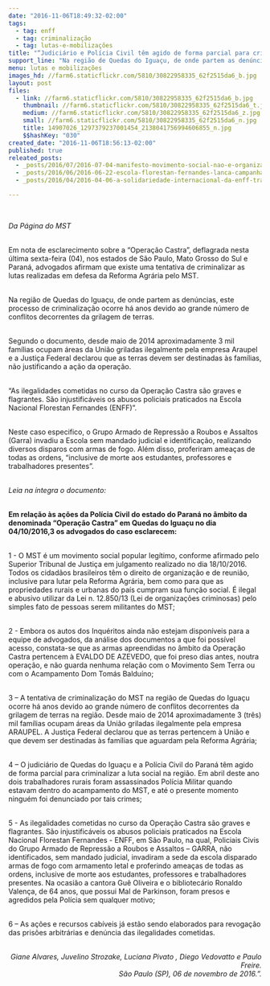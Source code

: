 ```yaml
---
date: "2016-11-06T18:49:32-02:00"
tags:
  - tag: enff
  - tag: criminalização
  - tag: lutas-e-mobilizações
title: "“Judiciário e Polícia Civil têm agido de forma parcial para criminalizar a luta”, afirmam advogados"
support_line: "Na região de Quedas do Iguaçu, de onde partem as denúncias, este processo de criminalização ocorre há anos "
menu: lutas e mobilizações
images_hd: //farm6.staticflickr.com/5810/30822958335_62f2515da6_b.jpg
layout: post
files:
  - link: //farm6.staticflickr.com/5810/30822958335_62f2515da6_b.jpg
    thumbnail: //farm6.staticflickr.com/5810/30822958335_62f2515da6_t.jpg
    medium: //farm6.staticflickr.com/5810/30822958335_62f2515da6_z.jpg
    small: //farm6.staticflickr.com/5810/30822958335_62f2515da6_n.jpg
    title: 14907026_1297379237001454_2138041756994606855_n.jpg
    $$hashKey: "030"
created_date: "2016-11-06T18:56:13-02:00"
published: true
releated_posts:
  - _posts/2016/07/2016-07-04-manifesto-movimento-social-nao-e-organizacao-criminosa.md
  - _posts/2016/06/2016-06-22-escola-florestan-fernandes-lanca-campanha-para-financiar-campo-de-futebol.md
  - _posts/2016/04/2016-04-06-a-solidariedade-internacional-da-enff-traduzida-na-vivencia-do-estudante-canadense-eric-white.md

---
```

<p>&nbsp;</p>

<p><em>Da P&aacute;gina do MST</em></p>

<p><br />
Em nota de esclarecimento sobre a &ldquo;Opera&ccedil;&atilde;o Castra&rdquo;, deflagrada nesta &uacute;ltima sexta-feira (04), nos estados de S&atilde;o Paulo, Mato Grosso do Sul e Paran&aacute;, advogados afirmam que existe uma tentativa de criminalizar as lutas realizadas em defesa da Reforma Agr&aacute;ria pelo MST.&nbsp;</p>

<p><br />
Na regi&atilde;o de Quedas do Igua&ccedil;u, de onde partem as den&uacute;ncias, este processo de criminaliza&ccedil;&atilde;o ocorre h&aacute; anos devido ao grande n&uacute;mero de conflitos decorrentes da grilagem de terras.</p>

<p><br />
Segundo o documento, desde maio de 2014 aproximadamente 3 mil fam&iacute;lias ocupam &aacute;reas da Uni&atilde;o griladas ilegalmente pela empresa Araupel e a Justi&ccedil;a Federal declarou que as terras devem ser destinadas &agrave;s fam&iacute;lias, n&atilde;o justificando a a&ccedil;&atilde;o da opera&ccedil;&atilde;o.&nbsp;</p>

<p><br />
&ldquo;As ilegalidades cometidas no curso da Opera&ccedil;&atilde;o Castra s&atilde;o graves e flagrantes. S&atilde;o injustific&aacute;veis os abusos policiais praticados na Escola Nacional Florestan Fernandes (ENFF)&rdquo;.&nbsp;</p>

<p><br />
Neste caso especifico, o Grupo Armado de Repress&atilde;o a Roubos e Assaltos (Garra) invadiu a Escola sem mandado judicial e identifica&ccedil;&atilde;o, realizando diversos disparos com armas de fogo. Al&eacute;m disso, proferiram amea&ccedil;as de todas as ordens, &ldquo;inclusive de morte aos estudantes, professores e trabalhadores presentes&rdquo;.</p>

<p><br />
<em>Leia na &iacute;ntegra o documento:</em></p>

<p><br />
<strong>Em rela&ccedil;&atilde;o &agrave;s a&ccedil;&otilde;es da Pol&iacute;cia Civil do estado do Paran&aacute; no &acirc;mbito da denominada &ldquo;Opera&ccedil;&atilde;o Castra&rdquo; em Quedas do Igua&ccedil;u no dia 04/10/2016,3 os advogados do caso esclarecem:</strong></p>

<p><br />
1 - O MST &eacute; um movimento social popular leg&iacute;timo, conforme afirmado pelo Superior Tribunal de Justi&ccedil;a em julgamento realizado no dia 18/10/2016. Todos os cidad&atilde;os brasileiros t&ecirc;m o direito de organiza&ccedil;&atilde;o e de reuni&atilde;o, inclusive para lutar pela Reforma Agr&aacute;ria, bem como para que as propriedades rurais e urbanas do pa&iacute;s cumpram sua fun&ccedil;&atilde;o social. &Eacute; ilegal e abusivo utilizar da Lei n. 12.850/13 (Lei de organiza&ccedil;&otilde;es criminosas) pelo simples fato de pessoas serem militantes do MST;</p>

<p><br />
2 - Embora os autos dos Inqu&eacute;ritos ainda n&atilde;o estejam dispon&iacute;veis para a equipe de advogados, da an&aacute;lise dos documentos a que foi poss&iacute;vel acesso, constata-se que as armas apreendidas no &acirc;mbito da Opera&ccedil;&atilde;o Castra pertencem &agrave; EVALDO DE AZEVEDO, que foi preso dias antes, noutra opera&ccedil;&atilde;o, e n&atilde;o guarda nenhuma rela&ccedil;&atilde;o com o Movimento Sem Terra ou com o Acampamento Dom Tom&aacute;s Baldu&iacute;no;</p>

<p><br />
3 &ndash; A tentativa de criminaliza&ccedil;&atilde;o do MST na regi&atilde;o de Quedas do Igua&ccedil;u ocorre h&aacute; anos devido ao grande n&uacute;mero de conflitos decorrentes da grilagem de terras na regi&atilde;o. Desde maio de 2014 aproximadamente 3 (tr&ecirc;s) mil fam&iacute;lias ocupam &aacute;reas da Uni&atilde;o griladas ilegalmente pela empresa ARAUPEL. A Justi&ccedil;a Federal declarou que as terras pertencem &agrave; Uni&atilde;o e que devem ser destinadas &agrave;s fam&iacute;lias que aguardam pela Reforma Agr&aacute;ria;</p>

<p><br />
4 &ndash; O judici&aacute;rio de Quedas do Igua&ccedil;u e a Pol&iacute;cia Civil do Paran&aacute; t&ecirc;m agido de forma parcial para criminalizar a luta social na regi&atilde;o. Em abril deste ano dois trabalhadores rurais foram assassinados Pol&iacute;cia Militar quando estavam dentro do acampamento do MST, e at&eacute; o presente momento ningu&eacute;m foi denunciado por tais crimes;</p>

<p><br />
5 - As ilegalidades cometidas no curso da Opera&ccedil;&atilde;o Castra s&atilde;o graves e flagrantes. S&atilde;o injustific&aacute;veis os abusos policiais praticados na Escola Nacional Florestan Fernandes - ENFF, em S&atilde;o Paulo, na qual, Policiais Civis do Grupo Armado de Repress&atilde;o a Roubos e Assaltos &ndash; GARRA, n&atilde;o identificados, sem mandado judicial, invadiram a sede da escola disparado armas de fogo com armamento letal e proferindo amea&ccedil;as de todas as ordens, inclusive de morte aos estudantes, professores e trabalhadores presentes. Na ocasi&atilde;o a cantora Gu&ecirc; Oliveira e o bibliotec&aacute;rio Ronaldo Valen&ccedil;a, de 64 anos, que possui Mal de Parkinson, foram presos e agredidos pela Pol&iacute;cia sem qualquer motivo;</p>

<p><br />
6 &ndash; As a&ccedil;&otilde;es e recursos cab&iacute;veis j&aacute; est&atilde;o sendo elaborados para revoga&ccedil;&atilde;o das pris&otilde;es arbitr&aacute;rias e den&uacute;ncia das ilegalidades cometidas.</p>

<p style="text-align: right;"><br />
<em>Giane Alvares, Juvelino Strozake, Luciana Pivato , Diego Vedovatto e Paulo Freire.<br />
S&atilde;o Paulo (SP), 06 de novembro de 2016.&rdquo;.</em></p>
